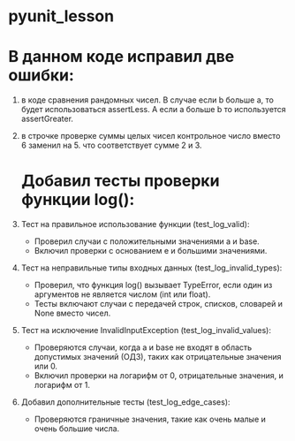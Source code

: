 # pyunit_lesson

# В данном коде исправил две ошибки:
  
1. в коде сравнения рандомных чисел. В случае если b больше a, то будет использоваться assertLess. А если a больше b то используется assertGreater.
2. в строчке проверке суммы целых чисел контрольное число вместо 6 заменил на 5. что соответствует сумме 2 и 3.


    # Добавил тесты проверки функции log():
1. Тест на правильное использование функции (test_log_valid):
   - Проверил случаи с положительными значениями a и base.
   - Включил проверки с основанием e и большими значениями.
2. Тест на неправильные типы входных данных (test_log_invalid_types):
   - Проверил, что функция log() вызывает TypeError, если один из аргументов не является числом (int или float).
   - Тесты включают случаи с передачей строк, списков, словарей и None вместо чисел.
3. Тест на исключение InvalidInputException (test_log_invalid_values):
   - Проверяются случаи, когда a и base не входят в область допустимых значений (ОДЗ), таких как отрицательные значения или 0.
   - Включил проверки на логарифм от 0, отрицательные значения, и логарифм от 1.
4. Добавил дополнительные тесты (test_log_edge_cases):
   - Проверяются граничные значения, такие как очень малые и очень большие числа.
